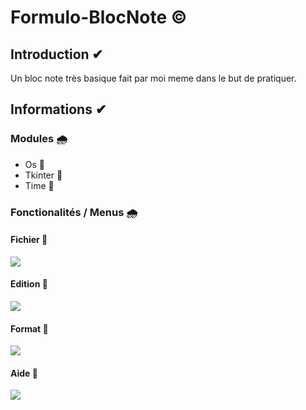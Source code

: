# Formulo-BlocNote ©

## Introduction ✔
Un bloc note très basique fait par moi meme dans le but de pratiquer. 


## Informations ✔
### Modules 🌧
- Os 🚩
- Tkinter 🚩
- Time 🚩
### Fonctionalités / Menus 🌧
#### Fichier 📄
<img src="https://zupimages.net/up/22/05/w9v8.png">

#### Edition 📄
<img src="https://zupimages.net/up/22/05/evsj.png">

#### Format 📄
<img src="https://zupimages.net/up/22/05/4sfw.png">

#### Aide 📄
<img src="https://zupimages.net/up/22/05/g0yt.png">

